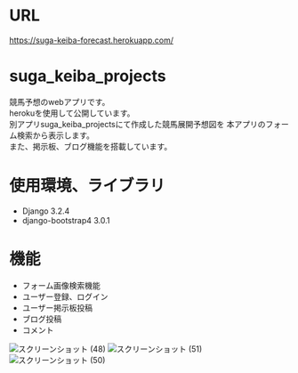# URL
https://suga-keiba-forecast.herokuapp.com/

# suga_keiba_projects
競馬予想のwebアプリです。  
herokuを使用して公開しています。  
別アプリsuga_keiba_projectsにて作成した競馬展開予想図を
本アプリのフォーム検索から表示します。  
また、掲示板、ブログ機能を搭載しています。  
 
# 使用環境、ライブラリ
* Django                    3.2.4
* django-bootstrap4         3.0.1

# 機能
* フォーム画像検索機能
* ユーザー登録、ログイン
* ユーザー掲示板投稿
* ブログ投稿
* コメント


![スクリーンショット (48)](https://user-images.githubusercontent.com/80620513/125235721-ddd1c100-e31d-11eb-9ef1-1fd163d2439a.png)
![スクリーンショット (51)](https://user-images.githubusercontent.com/80620513/125235881-212c2f80-e31e-11eb-9926-bb538118f762.png)
![スクリーンショット (50)](https://user-images.githubusercontent.com/80620513/125235731-e0341b00-e31d-11eb-9fbd-2ca22275ddb4.png)

